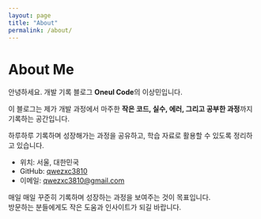 ```yaml
---
layout: page
title: "About"
permalink: /about/
---
```


# About Me

안녕하세요. 개발 기록 블로그 **Oneul Code**의 이상민입니다.

이 블로그는 제가 개발 과정에서 마주한 **작은 코드, 실수, 에러, 그리고 공부한 과정**까지 기록하는 공간입니다.

하루하루 기록하며 성장해가는 과정을 공유하고, 학습 자료로 활용할 수 있도록 정리하고 있습니다.

- 위치: 서울, 대한민국
- GitHub: [qwezxc3810](https://github.com/qwezxc3810)
- 이메일: [qwezxc3810@gmail.com](mailto:qwezxc3810@gmail.com)

매일 매일 꾸준히 기록하며 성장하는 과정을 보여주는 것이 목표입니다.  
방문하는 분들에게도 작은 도움과 인사이트가 되길 바랍니다.
